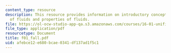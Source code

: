 ```yaml
---
content_type: resource
description: This resource provides information on introductory concepts and definitions
  of fluids and properties of fluids.
file: https://ol-ocw-studio-app-qa.s3.amazonaws.com/courses/16-01-unified-engineering-i-ii-iii-iv-fall-2005-spring-2006/afebce12e680bcae0341df137ad1f5c1_f01_fall.pdf
file_type: application/pdf
resourcetype: Document
title: f01_fall.pdf
uid: afebce12-e680-bcae-0341-df137ad1f5c1
---
```

